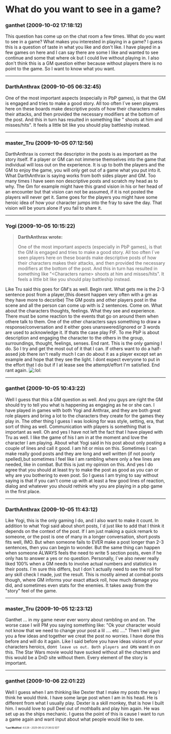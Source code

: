 # What do you want to see in a game?

### **ganthet** (2009-10-02 17:18:12)

This question has come up on the chat room a few times. What do you want to see in a game? What makes you interested in playing in a game? I guess this is a question of taste in what you like and don't like. I have played in a few games on here and I can say there are some I like and wanted to see continue and some that where ok but I could live without playing in. I also don't think this is a GM question either because without players there is no point to the game. So I want to know what you want.

---

### **DarthAnthrax** (2009-10-05 06:32:45)

One of the most important aspects (especially in PbP games), is that the GM is engaged and tries to make a good story. All too often I´ve seen players here on these boards make descriptive posts of how their characters makes their attacks, and then provided the necessary modifiers at the bottom of the post. And this in turn has resulted in something like "<Characters name> shoots at him and misses/hits". It feels a little bit like you should play battleship instead.

---

### **master_Tru** (2009-10-05 07:12:56)

DarthAnthrax is correct the descriptor in the posts is as important as the story itself. If a player or GM can not immerse themselves into the game that individual will loss out on the experience. It is up to both the players and the GM to enjoy the game, you will only get out of a game what you put into it.
What DarthAnthrax is saying works from both sides player and GM. Too many times I have seen non descriptive posts and scratch my head as to why. The Gm for example might have this grand vision in his or her head of an encounter but that vision can not be assumed, if it is not posted the players will never get it. Same goes for the players you might have some heroic idea of how your character jumps into the fray to save the day. That vision will be yours alone if you fail to share it.

---

### **Yogi** (2009-10-05 10:15:22)

> **DarthAnthrax wrote:**
>
> One of the most important aspects (especially in PbP games), is that the GM is engaged and tries to make a good story. All too often I´ve seen players here on these boards make descriptive posts of how their characters makes their attacks, and then provided the necessary modifiers at the bottom of the post. And this in turn has resulted in something like &quot;&lt;Characters name&gt; shoots at him and misses/hits&quot;. It feels a little bit like you should play battleship instead.

Like Tru said this goes for GM's as well.
Begin rant.
What gets me is the 2-3 sentence post from a player,(this doesnt happen very often with a gm as they have more to decsribe) The GM posts and other players post in the scene and all the person can come up with is 2 sentences. Come on. What about the characters thoughts, feelings. What they see and experience. There must be some reaction to the events that go on around them when othere talk to them. One of the other characters says something to draw a response/conversation and it either goes unanswered/ignored or 3 words are used to acknowledge it.
If thats the case play FtF. To me PbP is about description and engaging the character to the others in the group, surroundings, thought, feelings, senses.
End rant.
This is the only gaming I do. So I try and get the most out of it that I can. If others want to do a half-assed job there isn't really much I can do about it as a player except set an example and hope that they see the light.
I dont expect everyone to put in the effort that I do but if I at lease see the attempt/effort I'm satisfied.
End rant again. <!-- s:lol: -->![:lol:](https://i.ibb.co/4wBjw6T4/icon-lol.gif)<!-- s:lol: -->

---

### **ganthet** (2009-10-05 10:43:22)

Well I guess that this a GM question as well. And you guys are right the GM should try to tell you what is happening as engaging as he or she can. I have played in games with both Yogi and Anthrax, and they are both great role players and bring a lot to the characters they create for the games they play in.
The other thing I guess I was looking for was style, setting, era, that sort of thing as well. Communication with players is something that is important as well. Oh and yes I have not left the fact that I have played with Tru as well. I like the game of his I am in at the moment and love the character I am playing. About what Yogi said in his post about only posting a couple of lines and call it good. I am hit or miss on this. Sometimes I can make really good posts and they are long and well written (if not poorly spelled),but sometimes I feel like I am rambling where only a few lines are needed, like in combat. But this is just my opinion on this. And yes I do agree that you should at least try to make the post as good as you can or why are you bothering to even post. So I guess I am trying to say without saying is that if you can't come up with at least a few good lines of reaction, dialog and whatever you should rethink why you are playing in a pbp game in the first place.

---

### **DarthAnthrax** (2009-10-05 11:43:12)

Like Yogi, this is the only gaming I do, and I also want to make it count.
In addition to what Yogi said about short posts, I´d just like to add that I think it depends on the context of the post. If I am just making a quick remark to someone, or the post is one of many in a longer conversation, short posts fits well, IMO. But when someone fails to EVER make a post longer than 2-3 sentences, then you can begin to wonder. But the same thing can happen when someone ALWAYS feels the need to write 5 section posts, even if he only has to answer a yes or no question.
Personally, I´ve also never really liked 100% when a GM needs to involve actual numbers and statistics in their posts. I´m sure this differs, but I don´t actually need to see the roll for any skill check I made, just the result. This is mostly aimed at combat posts though, where GM informs your exact attack roll, how much damage you did, and sometimes even stats for the enemies. It takes away from the "story" feel of the game.

---

### **master_Tru** (2009-10-05 12:23:12)

Ganthet ... in my game never ever worry about rambling on and on. The worse case I will PM you saying something like: "Ok your character would not know that we need to change your post a lil .... etc ...." Then I will give you a few ideas and together we creat the post no worries. I have done this before and will do it again.
Like I said before you have ideas visions of your characters heroics, don`t leave us out. Both players and GM`s want in on this. The Star Wars movie would have sucked without all the chacters and this would be a DnD site without them. Every element of the story is important.

---

### **ganthet** (2009-10-06 22:01:22)

Well I guess when I am thinking like Dexter that I make my posts the way I think he would think. I have some large post when I am in his head. He is different from what I usually play. Dexter is a skill monkey, that is how I built him. I would love to pull Deel out of mothballs and play him again. He was set up as the ships mechanic. I guess the point of this is cause I want to run a game again and want input about what people would like to see.



<span style="font-size: 0.5em;">***Last Modified**: 4.0.28 - *2025-06-02 21:36:02 EDT*</span>